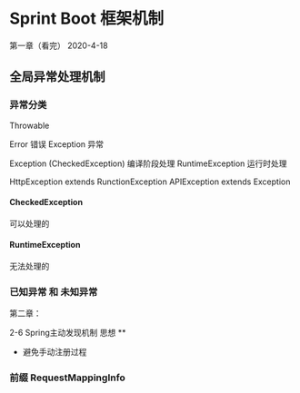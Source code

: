 # Sprint Boot 框架机制

第一章（看完） 2020-4-18

## 全局异常处理机制

### 异常分类

Throwable

Error 错误 Exception 异常

Exception (CheckedException) 编译阶段处理 RuntimeException 运行时处理

HttpException extends RunctionException APIException extends Exception

#### CheckedException

可以处理的

#### RuntimeException

无法处理的

### 已知异常 和 未知异常

第二章：

2-6 Spring主动发现机制 思想 **

- 避免手动注册过程

### 前缀 RequestMappingInfo